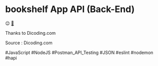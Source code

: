 # bookshelf App API (Back-End)

:wink: [:mag_right:](https://github.com/hanihan04/bookshelf_API/tree/master)

Thanks to Dicoding.com

Source : Dicoding.com

#JavaScript #NodeJS #Postman_API_Testing #JSON #eslint #nodemon #hapi

